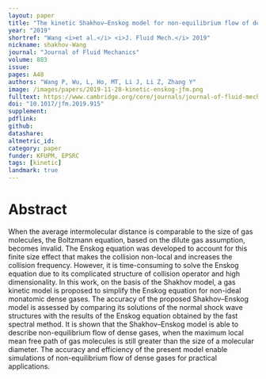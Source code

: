 ```yaml
---
layout: paper
title: "The kinetic Shakhov–Enskog model for non-equilibrium flow of dense gases"
year: "2019"
shortref: "Wang <i>et al.</i> <i>J. Fluid Mech.</i> 2019"
nickname: shakhov-Wang
journal: "Journal of Fluid Mechanics"
volume: 883
issue:
pages: A48
authors: "Wang P, Wu, L, Ho, MT, Li J, Li Z, Zhang Y"
image: /images/papers/2019-11-28-kinetic-enskog-jfm.png
fulltext: https://www.cambridge.org/core/journals/journal-of-fluid-mechanics/article/kinetic-shakhovenskog-model-for-nonequilibrium-flow-of-dense-gases/E9EE5410DAD0477A1D3BDB0FE500608B
doi: "10.1017/jfm.2019.915" 
supplement:
pdflink:
github:
datashare: 
altmetric_id: 
category: paper
funder: KFUPM, EPSRC
tags: [kinetic]
landmark: true
---
```


# Abstract 

When the average intermolecular distance is comparable to the size of gas molecules, the Boltzmann equation, based on the dilute gas assumption, becomes invalid. The Enskog equation was developed to account for this finite size effect that makes the collision non-local and increases the collision frequency. However, it is time-consuming to solve the Enskog equation due to its complicated structure of collision operator and high dimensionality. In this work, on the basis of the Shakhov model, a gas kinetic model is proposed to simplify the Enskog equation for non-ideal monatomic dense gases. The accuracy of the proposed Shakhov–Enskog model is assessed by comparing its solutions of the normal shock wave structures with the results of the Enskog equation obtained by the fast spectral method. It is shown that the Shakhov–Enskog model is able to describe non-equilibrium flow of dense gases, when the maximum local mean free path of gas molecules is still greater than the size of a molecular diameter. The accuracy and efficiency of the present model enable simulations of non-equilibrium flow of dense gases for practical applications.
